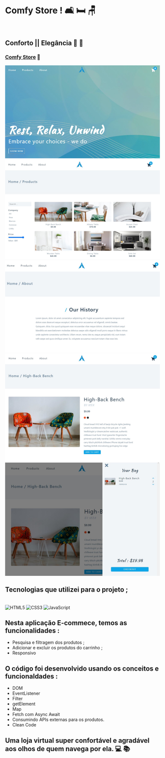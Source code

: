 # Comfy Store !  🛋️ 🛏️ 🪑

<br>

## Conforto || Elegância  💙 💛

### [Comfy Store](https://alisson-aguiars2k.github.io/comfy-store/) 🔗

![](./images/comfy-store.jpg)
![](./images/comfy-store2.jpg)
![](./images/comfy-store3.jpg)
![](./images/comfy-store4.jpg)
![](./images/comfy-store5.jpg)

## Tecnologias que utilizei para o projeto ;  
<div style="display: inline_block"><br>
    <img  align="center" src="https://cdn.jsdelivr.net/gh/devicons/devicon/icons/html5/html5-original-wordmark.svg" heigth="30" width="40"alt="HTML5">
    <img  align="center" src="https://cdn.jsdelivr.net/gh/devicons/devicon/icons/css3/css3-original-wordmark.svg" heigth="30" width="40"alt="CSS3">
    <img  align="center" src="https://cdn.jsdelivr.net/gh/devicons/devicon/icons/javascript/javascript-original.svg" heigth="30" width="40"alt="JavaScript">
</div>

## Nesta aplicação E-commece, temos as funcionalidades :
- Pesquisa e filtragem dos produtos ;
- Adicionar e excluir os produtos do carrinho ;
- Responsivo
 ## O código foi desenvolvido usando os conceitos e funcionaldades :
- DOM
- EventListener
- Filter
- getElement
- Map
- Fetch com Async Await
- Consumindo APIs externas para os produtos.
- Clean Code
## Uma loja virtual super confortável e agradável aos olhos de quem navega por ela. 💻 📚



